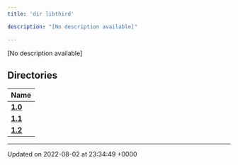 ```yaml
---
title: 'dir libthird'

description: "[No description available]"

---
```







[No description available]

## Directories

| Name           |
| -------------- |
| **[1.0](/documentation/code/colliderbit_development/files/dir_8f73f5946d66c349bdd8f7018e5320bf/#dir-1.0)**  |
| **[1.1](/documentation/code/colliderbit_development/files/dir_a845c478c438a6141c8d029c79108bfd/#dir-1.1)**  |
| **[1.2](/documentation/code/colliderbit_development/files/dir_7f992b9dc14fc5ffaba8620ee097a6ff/#dir-1.2)**  |






-------------------------------

Updated on 2022-08-02 at 23:34:49 +0000
